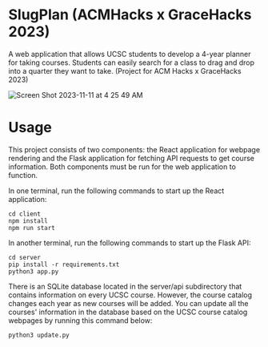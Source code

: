 # SlugPlan (ACMHacks x GraceHacks 2023)

A web application that allows UCSC students to develop a 4-year planner for taking courses. Students can easily search for a class to drag and drop into a quarter they want to take. (Project for ACM Hacks x GraceHacks 2023)

![Screen Shot 2023-11-11 at 4 25 49 AM](https://github.com/inkyant/acm-hacks/assets/86862325/a3e0edca-aa30-46c4-afe9-13e0dbb7636f)


# Usage
This project consists of two components: the React application for webpage rendering and the Flask application for fetching API requests to get course information. Both components must be run for the web application to function.

In one terminal, run the following commands to start up the React application:

```
cd client
npm install
npm run start
```

In another terminal, run the following commands to start up the Flask API:

```
cd server
pip install -r requirements.txt
python3 app.py
```

There is an SQLite database located in the server/api subdirectory that contains information on every UCSC course. However, the course catalog changes each year as new courses will be added. You can update all the courses' information in the database based on the UCSC course catalog webpages by running this command below:

```
python3 update.py
```
